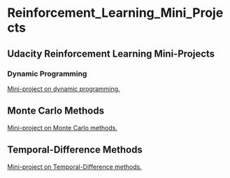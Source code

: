 # Reinforcement_Learning_Mini_Projects
## Udacity Reinforcement Learning Mini-Projects

### Dynamic Programming

[Mini-project on dynamic programming.](https://github.com/OBINJAWED/Reinforcement_Learning_Mini_Projects/blob/master/Dynamic_Programming/Dynamic_Programming_Final.ipynb)

## Monte Carlo Methods

[Mini-project on Monte Carlo methods.](https://github.com/OBINJAWED/Reinforcement_Learning_Mini_Projects/blob/master/Monte_Carlo_Methods/Monte_Carlo_Final.ipynb)

## Temporal-Difference Methods

[Mini-project on Temporal-Difference methods.](https://github.com/OBINJAWED/Reinforcement_Learning_Mini_Projects/blob/master/Temporal-Difference_Methods/Temporal_Difference_Final.ipynb)


